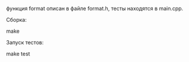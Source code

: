 функция format описан в файле format.h, тесты находятся в main.cpp. 

Сборка:

make

Запуск тестов:

make test
